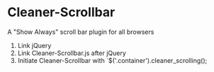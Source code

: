 # Cleaner-Scrollbar
A "Show Always" scroll bar plugin for all browsers


1.  Link jQuery
2.  Link Cleaner-Scrollbar.js after jQuery
3.  Initiate Cleaner-Scrollbar with `$('.container').cleaner_scrolling();
